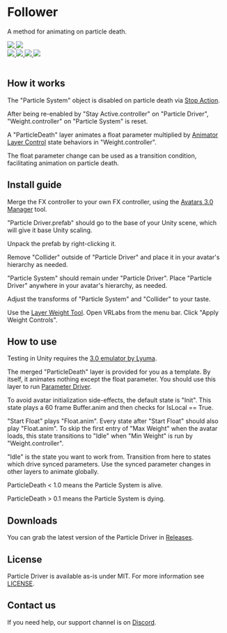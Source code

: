 <div>
  <h1>Follower</h1>
  <p>
     A method for animating on particle death.
  </p>

  <a href="https://github.com/VRLabs/Follower/releases/latest">
    <img src="https://img.shields.io/github/v/release/VRLabs/Follower.svg?style=flat-square">
  </a>
  <a href="https://github.com/VRLabs/Follower/releases/latest">
    <img src="https://img.shields.io/badge/Unity-2019.4-green.svg?style=flat-square">
  </a>
  <br />
  <a href="https://github.com/VRLabs/Follower/issues">
    <img src="https://img.shields.io/github/issues-raw/VRLabs/Follower.svg?style=flat-square">
  </a>
  <a href="https://github.com/VRLabs/Follower/issues?q=is%3Aissue+is%3Aclosed">
    <img src="https://img.shields.io/github/issues-closed-raw/VRLabs/Follower.svg?style=flat-square">
  </a>
  <a href="https://github.com/VRLabs/Follower/pull">
    <img src="https://img.shields.io/github/issues-pr-raw/VRLabs/Follower.svg?style=flat-square">
  </a>
  <a href="https://github.com/VRLabs/Follower/pulls?q=is%3Apr+is%3Aclosed">
    <img src="https://img.shields.io/github/issues-pr-closed-raw/VRLabs/Follower.svg?style=flat-square">
  </a>
  <br />
  <br />
</div>

## How it works

The "Particle System" object is disabled on particle death via [Stop Action](https://docs.unity3d.com/ScriptReference/ParticleSystemStopAction.html).

After being re-enabled by "Stay Active.controller" on "Particle Driver", "Weight.controller" on "Particle System" is reset.

A "ParticleDeath" layer animates a float parameter multiplied by [Animator Layer Control](https://docs.vrchat.com/docs/state-behaviors) state behaviors in "Weight.controller". 

The float parameter change can be used as a transition condition, facilitating animation on particle death.

## Install guide

Merge the FX controller to your own FX controller, using the [Avatars 3.0 Manager](https://github.com/VRLabs/Avatars-3.0-Manager) tool.
 
"Particle Driver.prefab" should go to the base of your Unity scene, which will give it base Unity scaling.

Unpack the prefab by right-clicking it.

Remove "Collider" outside of "Particle Driver" and place it in your avatar's hierarchy as needed. 

"Particle System" should remain under "Particle Driver". Place "Particle Driver" anywhere in your avatar's hierarchy, as needed.

Adjust the transforms of "Particle System" and "Collider" to your taste.

Use the [Layer Weight Tool](https://github.com/VRLabs/Layer-Weight-Tool/). Open VRLabs from the menu bar. Click "Apply Weight Controls".

## How to use

Testing in Unity requires the [3.0 emulator by Lyuma](https://github.com/lyuma/Av3Emulator).

The merged "ParticleDeath" layer is provided for you as a template. By itself, it animates nothing except the float parameter. You should use this layer to run [Parameter Driver](https://docs.vrchat.com/docs/state-behaviors).

To avoid avatar initialization side-effects, the default state is "Init". This state plays a 60 frame Buffer.anim and then checks for IsLocal == True.

"Start Float" plays "Float.anim". Every state after "Start Float" should also play "Float.anim". To skip the first entry of "Max Weight" when the avatar loads, this state transitions to "Idle" when "Min Weight" is run by "Weight.controller".

"Idle" is the state you want to work from. Transition from here to states which drive synced parameters. Use the synced parameter changes in other layers to animate globally.

ParticleDeath < 1.0 means the Particle System is alive.

ParticleDeath > 0.1 means the Particle System is dying.

## Downloads

You can grab the latest version of the Particle Driver in [Releases](https://github.com/VRLabs/Follower/releases/latest).

## License

Particle Driver is available as-is under MIT. For more information see [LICENSE](https://github.com/VRLabs/Follower/blob/dev/LICENSE).

## Contact us

If you need help, our support channel is on [Discord](https://discord.vrlabs.dev).
